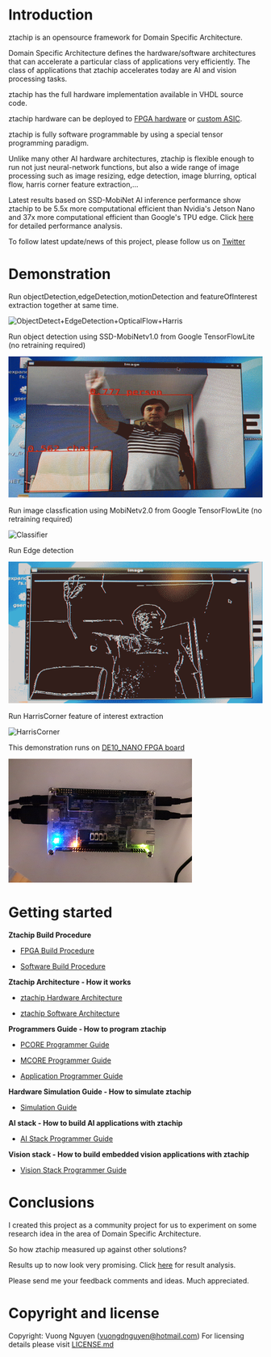 # Introduction

ztachip is an opensource framework for Domain Specific Architecture. 

Domain Specific Architecture defines the hardware/software architectures that can accelerate a particular class of applications very efficiently. The class of applications that ztachip accelerates today are AI and vision processing tasks.

ztachip has the full hardware implementation available in VHDL source code.

ztachip hardware can be deployed to [FPGA hardware](https://en.wikipedia.org/wiki/Field-programmable_gate_array) or [custom ASIC](https://en.wikipedia.org/wiki/Application-specific_integrated_circuit).

ztachip is fully software programmable by using a special tensor programming paradigm. 

Unlike many other AI hardware architectures, ztachip is flexible enough to run not just neural-network functions, but also a wide range of image processing such as image resizing, edge detection, image blurring, optical flow, harris corner feature extraction,...  

Latest results based on SSD-MobiNet AI inference performance show ztachip to be 5.5x more computational efficient than Nvidia's Jetson Nano and 37x more computational efficient than Google's TPU edge. Click [here](https://github.com/ztachip/ztachip/blob/master/Documentation/conclusion.md) for detailed performance analysis. 

To follow latest update/news of this project, please follow us on [Twitter](https://twitter.com/ztachip)

# Demonstration 


Run objectDetection,edgeDetection,motionDetection and featureOfInterest extraction together at same time.

![ObjectDetect+EdgeDetection+OpticalFlow+Harris](Documentation/images/all.gif)

Run object detection using SSD-MobiNetv1.0 from Google TensorFlowLite (no retraining required)

![Object Detection](Documentation/images/obj_detect.gif)

Run image classfication using MobiNetv2.0 from Google TensorFlowLite (no retraining required)

![Classifier](Documentation/images/classifier.gif)

Run Edge detection

![Edge detection](Documentation/images/edge_detect.gif)

Run HarrisCorner feature of interest extraction

![HarrisCorner](Documentation/images/harris_corner.gif)

This demonstration runs on [DE10_NANO FPGA board](https://www.terasic.com.tw/cgi-bin/page/archive.pl?Language=English&CategoryNo=165&No=1046)

![FPGA board](Documentation/images/de10_nano.png)

# Getting started 

**Ztachip Build Procedure**

   - [FPGA Build Procedure](https://github.com/ztachip/ztachip/blob/master/Documentation/HardwareBuildProcedure.md)

   - [Software Build Procedure](https://github.com/ztachip/ztachip/blob/master/Documentation/BuildProcedure.md)

**Ztachip Architecture - How it works**

   - [ztachip Hardware Architecture](https://github.com/ztachip/ztachip/blob/master/Documentation/HardwareArchitecture.md)

   - [ztachip Software Architecture](https://github.com/ztachip/ztachip/blob/master/Documentation/SoftwareArchitecture.md)

**Programmers Guide - How to program ztachip**

   - [PCORE Programmer Guide](https://github.com/ztachip/ztachip/blob/master/Documentation/pcore_programmer_guide.md)

   - [MCORE Programmer Guide](https://github.com/ztachip/ztachip/blob/master/Documentation/mcore_programmer_guide.md)

   - [Application Programmer Guide](https://github.com/ztachip/ztachip/blob/master/Documentation/app_programmer_guide.md)

**Hardware Simulation Guide - How to simulate ztachip**

   - [Simulation Guide](https://github.com/ztachip/ztachip/blob/master/Documentation/simulation_guide.md)

**AI stack - How to build AI applications with ztachip**

   - [AI Stack Programmer Guide](https://github.com/ztachip/ztachip/blob/master/Documentation/ai_programmer_guide.md)

**Vision stack - How to build embedded vision applications with ztachip**

   - [Vision Stack Programmer Guide](https://github.com/ztachip/ztachip/blob/master/Documentation/vision_programer_guide.md)

# Conclusions

I created this project as a community project for us to experiment on some research idea in the area of Domain Specific Architecture.

So how ztachip measured up against other solutions? 

Results up to now look very promising. Click [here](https://github.com/ztachip/ztachip/blob/master/Documentation/conclusion.md) for result analysis.

Please send me your feedback comments and ideas. Much appreciated.


# Copyright and license 

Copyright: Vuong Nguyen (vuongdnguyen@hotmail.com) For licensing details please visit [LICENSE.md](https://github.com/ztachip/ztachip/blob/master/LICENSE.md)







